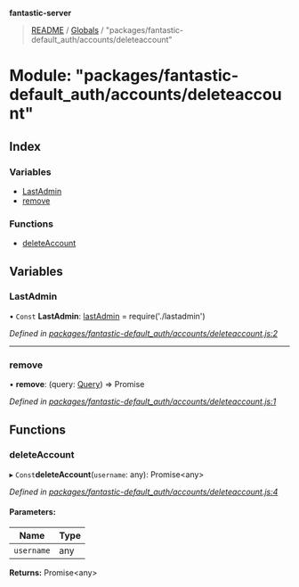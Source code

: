 **fantastic-server**

> [README](../README.md) / [Globals](../globals.md) / "packages/fantastic-default_auth/accounts/deleteaccount"

# Module: "packages/fantastic-default_auth/accounts/deleteaccount"

## Index

### Variables

* [LastAdmin](_packages_fantastic_default_auth_accounts_deleteaccount_.md#lastadmin)
* [remove](_packages_fantastic_default_auth_accounts_deleteaccount_.md#remove)

### Functions

* [deleteAccount](_packages_fantastic_default_auth_accounts_deleteaccount_.md#deleteaccount)

## Variables

### LastAdmin

• `Const` **LastAdmin**: [lastAdmin](_packages_fantastic_default_auth_accounts_lastadmin_.md#lastadmin) = require('./lastadmin')

*Defined in [packages/fantastic-default_auth/accounts/deleteaccount.js:2](https://github.com/besimorhino/project-fantastic/blob/af5d0de/packages/fantastic-default_auth/accounts/deleteaccount.js#L2)*

___

### remove

•  **remove**: (query: [Query](_packages_fantastic_utils_db_types_d_.md#query)) => Promise

*Defined in [packages/fantastic-default_auth/accounts/deleteaccount.js:1](https://github.com/besimorhino/project-fantastic/blob/af5d0de/packages/fantastic-default_auth/accounts/deleteaccount.js#L1)*

## Functions

### deleteAccount

▸ `Const`**deleteAccount**(`username`: any): Promise\<any>

*Defined in [packages/fantastic-default_auth/accounts/deleteaccount.js:4](https://github.com/besimorhino/project-fantastic/blob/af5d0de/packages/fantastic-default_auth/accounts/deleteaccount.js#L4)*

#### Parameters:

Name | Type |
------ | ------ |
`username` | any |

**Returns:** Promise\<any>
